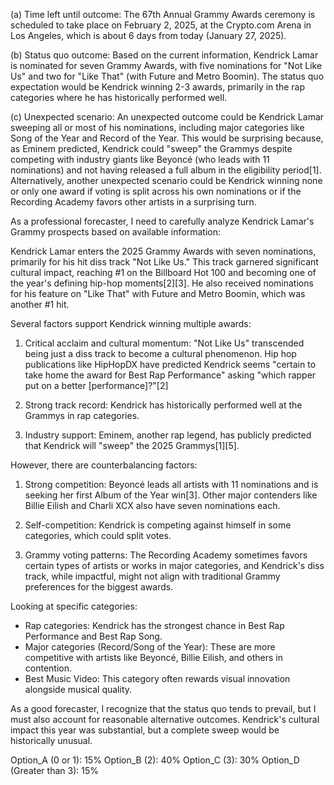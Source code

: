 (a) Time left until outcome: The 67th Annual Grammy Awards ceremony is scheduled to take place on February 2, 2025, at the Crypto.com Arena in Los Angeles, which is about 6 days from today (January 27, 2025).

(b) Status quo outcome: Based on the current information, Kendrick Lamar is nominated for seven Grammy Awards, with five nominations for "Not Like Us" and two for "Like That" (with Future and Metro Boomin). The status quo expectation would be Kendrick winning 2-3 awards, primarily in the rap categories where he has historically performed well.

(c) Unexpected scenario: An unexpected outcome could be Kendrick Lamar sweeping all or most of his nominations, including major categories like Song of the Year and Record of the Year. This would be surprising because, as Eminem predicted, Kendrick could "sweep" the Grammys despite competing with industry giants like Beyoncé (who leads with 11 nominations) and not having released a full album in the eligibility period[1]. Alternatively, another unexpected scenario could be Kendrick winning none or only one award if voting is split across his own nominations or if the Recording Academy favors other artists in a surprising turn.

As a professional forecaster, I need to carefully analyze Kendrick Lamar's Grammy prospects based on available information:

Kendrick Lamar enters the 2025 Grammy Awards with seven nominations, primarily for his hit diss track "Not Like Us." This track garnered significant cultural impact, reaching #1 on the Billboard Hot 100 and becoming one of the year's defining hip-hop moments[2][3]. He also received nominations for his feature on "Like That" with Future and Metro Boomin, which was another #1 hit.

Several factors support Kendrick winning multiple awards:

1. Critical acclaim and cultural momentum: "Not Like Us" transcended being just a diss track to become a cultural phenomenon. Hip hop publications like HipHopDX have predicted Kendrick seems "certain to take home the award for Best Rap Performance" asking "which rapper put on a better [performance]?"[2]

2. Strong track record: Kendrick has historically performed well at the Grammys in rap categories.

3. Industry support: Eminem, another rap legend, has publicly predicted that Kendrick will "sweep" the 2025 Grammys[1][5].

However, there are counterbalancing factors:

1. Strong competition: Beyoncé leads all artists with 11 nominations and is seeking her first Album of the Year win[3]. Other major contenders like Billie Eilish and Charli XCX also have seven nominations each.

2. Self-competition: Kendrick is competing against himself in some categories, which could split votes.

3. Grammy voting patterns: The Recording Academy sometimes favors certain types of artists or works in major categories, and Kendrick's diss track, while impactful, might not align with traditional Grammy preferences for the biggest awards.

Looking at specific categories:
- Rap categories: Kendrick has the strongest chance in Best Rap Performance and Best Rap Song.
- Major categories (Record/Song of the Year): These are more competitive with artists like Beyoncé, Billie Eilish, and others in contention.
- Best Music Video: This category often rewards visual innovation alongside musical quality.

As a good forecaster, I recognize that the status quo tends to prevail, but I must also account for reasonable alternative outcomes. Kendrick's cultural impact this year was substantial, but a complete sweep would be historically unusual.

Option_A (0 or 1): 15%
Option_B (2): 40%
Option_C (3): 30%
Option_D (Greater than 3): 15%